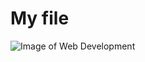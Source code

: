 # My file #

![Image of Web Development](https://eboxman.com/wp-content/uploads/2022/10/3-2.webp)






